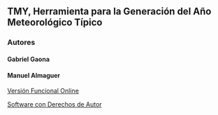 ## TMY, Herramienta para la Generación del Año Meteorológico Típico

### Autores
#### Gabriel Gaona
#### Manuel Almaguer

[Versión Funcional Online](https://iner-tmy.shinyapps.io/iner-tmy/)

[Software con Derechos de Autor](https://github.com/manunoly/tmy/blob/master/softwareDerechoAutor.pdf)
